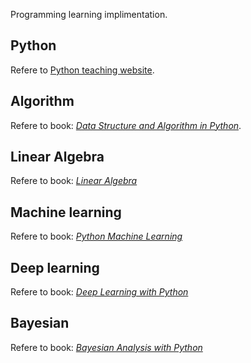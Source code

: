 Programming learning implimentation.

## Python
Refere to [Python teaching website](http://www.liaoxuefeng.com/wiki).

## Algorithm
Refere to book: [*Data Structure and Algorithm in Python*](https://g.co/kgs/J97ZDZ).

## Linear Algebra 
Refere to book: [*Linear Algebra*](https://www.math.ucdavis.edu/~linear/linear-guest.pdf)

## Machine learning
Refere to book: [*Python Machine Learning*](https://github.com/rasbt/python-machine-learning-book-2nd-edition)

## Deep learning
Refere to book: [*Deep Learning with Python*](https://g.co/kgs/t2kRff)

## Bayesian
Refere to book: [*Bayesian Analysis with Python*](https://g.co/kgs/CtxD5u)
